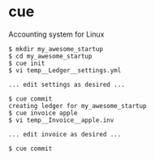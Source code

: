 # cue

Accounting system for Linux

    $ mkdir my_awesome_startup
    $ cd my_awesome_startup
    $ cue init
    $ vi temp__Ledger__settings.yml

    ... edit settings as desired ...

    $ cue commit
    creating ledger for my_awesome_startup
    $ cue invoice apple
    $ vi temp__Invoice__apple.inv

    ... edit invoice as desired ...

    $ cue commit
